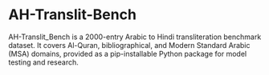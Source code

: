 # AH-Translit-Bench
AH-Translit_Bench is a 2000-entry Arabic to Hindi transliteration benchmark dataset. It covers Al-Quran, bibliographical, and Modern Standard Arabic (MSA) domains, provided as a pip-installable Python package for model testing and research.
